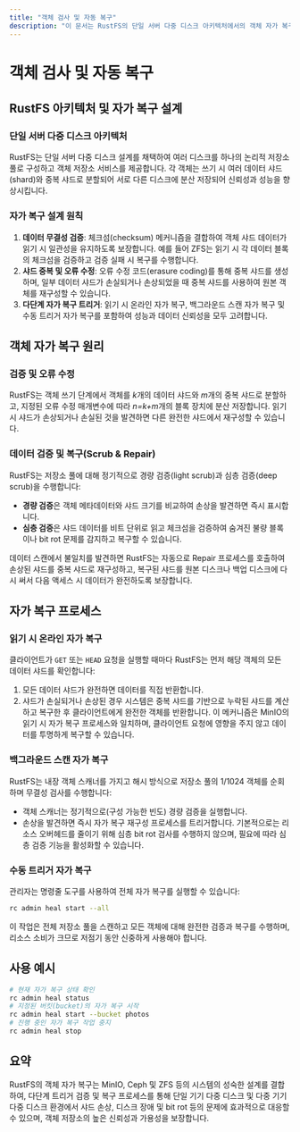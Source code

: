 ```yaml
---
title: "객체 검사 및 자동 복구"
description: "이 문서는 RustFS의 단일 서버 다중 디스크 아키텍처에서의 객체 자가 복구(self-healing) 기능 설계 및 구현을 소개하며, 자가 복구의 의미, 원리, 프로세스, 구성 및 일반적인 장애 해결을 포함합니다."
---
```


# 객체 검사 및 자동 복구

## RustFS 아키텍처 및 자가 복구 설계

### 단일 서버 다중 디스크 아키텍처

RustFS는 단일 서버 다중 디스크 설계를 채택하여 여러 디스크를 하나의 논리적 저장소 풀로 구성하고 객체 저장소 서비스를 제공합니다. 각 객체는 쓰기 시 여러 데이터 샤드(shard)와 중복 샤드로 분할되어 서로 다른 디스크에 분산 저장되어 신뢰성과 성능을 향상시킵니다.

### 자가 복구 설계 원칙

1. **데이터 무결성 검증**: 체크섬(checksum) 메커니즘을 결합하여 객체 샤드 데이터가 읽기 시 일관성을 유지하도록 보장합니다. 예를 들어 ZFS는 읽기 시 각 데이터 블록의 체크섬을 검증하고 검증 실패 시 복구를 수행합니다.
2. **샤드 중복 및 오류 수정**: 오류 수정 코드(erasure coding)를 통해 중복 샤드를 생성하며, 일부 데이터 샤드가 손실되거나 손상되었을 때 중복 샤드를 사용하여 원본 객체를 재구성할 수 있습니다.
3. **다단계 자가 복구 트리거**: 읽기 시 온라인 자가 복구, 백그라운드 스캔 자가 복구 및 수동 트리거 자가 복구를 포함하여 성능과 데이터 신뢰성을 모두 고려합니다.

## 객체 자가 복구 원리

### 검증 및 오류 수정

RustFS는 객체 쓰기 단계에서 객체를 *k*개의 데이터 샤드와 *m*개의 중복 샤드로 분할하고, 지정된 오류 수정 매개변수에 따라 *n=k+m*개의 블록 장치에 분산 저장합니다. 읽기 시 샤드가 손상되거나 손실된 것을 발견하면 다른 완전한 샤드에서 재구성할 수 있습니다.

### 데이터 검증 및 복구(Scrub & Repair)

RustFS는 저장소 풀에 대해 정기적으로 경량 검증(light scrub)과 심층 검증(deep scrub)을 수행합니다:

- **경량 검증**은 객체 메타데이터와 샤드 크기를 비교하여 손상을 발견하면 즉시 표시합니다.
- **심층 검증**은 샤드 데이터를 비트 단위로 읽고 체크섬을 검증하여 숨겨진 불량 블록이나 bit rot 문제를 감지하고 복구할 수 있습니다.

데이터 스캔에서 불일치를 발견하면 RustFS는 자동으로 Repair 프로세스를 호출하여 손상된 샤드를 중복 샤드로 재구성하고, 복구된 샤드를 원본 디스크나 백업 디스크에 다시 써서 다음 액세스 시 데이터가 완전하도록 보장합니다.

## 자가 복구 프로세스

### 읽기 시 온라인 자가 복구

클라이언트가 `GET` 또는 `HEAD` 요청을 실행할 때마다 RustFS는 먼저 해당 객체의 모든 데이터 샤드를 확인합니다:

1. 모든 데이터 샤드가 완전하면 데이터를 직접 반환합니다.
2. 샤드가 손실되거나 손상된 경우 시스템은 중복 샤드를 기반으로 누락된 샤드를 계산하고 복구한 후 클라이언트에게 완전한 객체를 반환합니다.
이 메커니즘은 MinIO의 읽기 시 자가 복구 프로세스와 일치하며, 클라이언트 요청에 영향을 주지 않고 데이터를 투명하게 복구할 수 있습니다.

### 백그라운드 스캔 자가 복구

RustFS는 내장 객체 스캐너를 가지고 해시 방식으로 저장소 풀의 1/1024 객체를 순회하며 무결성 검사를 수행합니다:

- 객체 스캐너는 정기적으로(구성 가능한 빈도) 경량 검증을 실행합니다.
- 손상을 발견하면 즉시 자가 복구 재구성 프로세스를 트리거합니다.
기본적으로는 리소스 오버헤드를 줄이기 위해 심층 bit rot 검사를 수행하지 않으며, 필요에 따라 심층 검증 기능을 활성화할 수 있습니다.

### 수동 트리거 자가 복구

관리자는 명령줄 도구를 사용하여 전체 자가 복구를 실행할 수 있습니다:

```bash
rc admin heal start --all
```

이 작업은 전체 저장소 풀을 스캔하고 모든 객체에 대해 완전한 검증과 복구를 수행하며, 리소스 소비가 크므로 저점기 동안 신중하게 사용해야 합니다.

## 사용 예시

```bash
# 현재 자가 복구 상태 확인
rc admin heal status
# 지정된 버킷(bucket)의 자가 복구 시작
rc admin heal start --bucket photos
# 진행 중인 자가 복구 작업 중지
rc admin heal stop
```

## 요약

RustFS의 객체 자가 복구는 MinIO, Ceph 및 ZFS 등의 시스템의 성숙한 설계를 결합하여, 다단계 트리거 검증 및 복구 프로세스를 통해 단일 기기 다중 디스크 및 다중 기기 다중 디스크 환경에서 샤드 손상, 디스크 장애 및 bit rot 등의 문제에 효과적으로 대응할 수 있으며, 객체 저장소의 높은 신뢰성과 가용성을 보장합니다.
